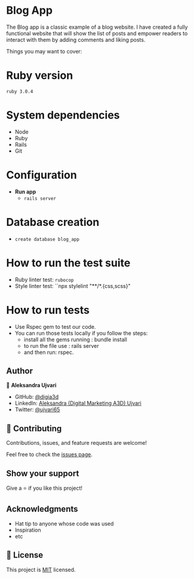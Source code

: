 # Blog App

The Blog app is a classic example of a blog website. I have created a fully functional website that will show the list of posts and empower readers to interact with them by adding comments and liking posts.

Things you may want to cover:

# Ruby version
`ruby 3.0.4`

# System dependencies
- Node
- Ruby
- Rails
- Git

# Configuration
- **Run app**
  - ``rails server``

# Database creation
  - ``create database blog_app``

# How to run the test suite
  - Ruby linter test: ``rubocop``
  - Style linter test: ``npx stylelint "**/*.{css,scss}"

# How to run tests
  - Use Rspec gem to test our code.
  - You can run those tests locally if you follow the steps:
    - install all the gems running : bundle install
    - to run the file use : rails server
    - and then run: rspec.

## Author

👤 **Aleksandra Ujvari**

- GitHub: [@digia3d](https://github.com/digia3d)
- LinkedIn: [Aleksandra (Digital Marketing A3D) Ujvari](https://www.linkedin.com/in/aleksandra-ujvari-85235a210/) 
- Twitter: [@ujvari65](https://twitter.com/ujvari65)

## 🤝 Contributing

Contributions, issues, and feature requests are welcome!

Feel free to check the [issues page](https://github.com/digia3d/Blog_App/issues).

## Show your support

Give a ⭐️ if you like this project!

## Acknowledgments

- Hat tip to anyone whose code was used
- Inspiration
- etc

## 📝 License

This project is [MIT](./MIT.md) licensed.
